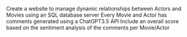 Create a website to manage dynamic relationships between Actors and Movies using an SQL database server
Every Movie and Actor has comments generated using a ChatGPT3.5 API
Include an overall score based on the sentiment analysis of the comments per Movie/Actor
